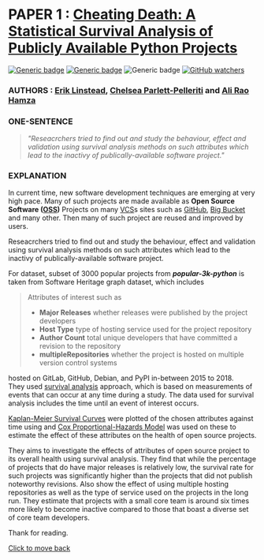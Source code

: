 # PAPER 1 : [Cheating Death: A Statistical Survival Analysis of Publicly Available Python Projects](./paper1/readme.md "View Submission")

[![Generic badge](https://img.shields.io/badge/Conference-MSR_2020-<#fff>.svg)](https://2020.msrconf.org/) [![Generic badge](https://img.shields.io/badge/Track-Minning_Challenge-<#fff>.svg)](https://2020.msrconf.org/track/msr-2020-mining-challenge?track=MSR%20Mining%20Challenge) ![Generic badge](https://img.shields.io/badge/When-Mon_29,_Jun_2020_12:00-<#fff>.svg)
[![GitHub watchers](https://img.shields.io/github/watchers/sutharRajesh/softEng_assignment.svg?style=social&label=Watch&maxAge=2592000)](https://GitHub.com/softEng_assignment/softEng_assignment/watchers/)

### **AUTHORS :** [Erik Linstead](https://2020.msrconf.org/profile/eriklinstead), [Chelsea Parlett-Pelleriti](https://2020.msrconf.org/profile/chelseaparlettpelleriti) and [Ali Rao Hamza](https://2020.msrconf.org/profile/aliraohamza)

### **ONE-SENTENCE**

>*"Reseacrchers tried to find out and study the behaviour, effect and validation using survival analysis methods on such attributes which lead to the inactivy of publically-available software project."*

### **EXPLANATION**

In current time, new software development techniques are emerging at very high pace. Many of such projects are made available as **Open Source Software ([OSS](https://en.wikipedia.org/wiki/Open-source_software#:~:text=Open%2Dsource%20software%20(OSS),in%20a%20collaborative%20public%20manner.))** Projects on many [VCS](https://en.wikipedia.org/wiki/Version_control 'Version Control System')s sites such as [GitHub](https://github.com/), [Big Bucket](https://bitbucket.org/) and many other. Then many of such project are reused and improved by users.

Reseacrchers tried to find out and study the behaviour, effect and validation using survival analysis methods on such attributes which lead to the inactivy of publically-available software project.

For dataset, subset of 3000 popular projects from ***popular-3k-python*** is taken from Software Heritage graph dataset, which includes
> Attributes of interest such as 
>
>+ **Major Releases** whether releases were published by the
project developers
>+ **Host Type** type of hosting service used for the project repository
>+ **Author Count** total unique developers that have committed
a revision to the repository
>+ **multipleRepositories** whether the project is hosted on
multiple version control systems

hosted on GitLab, GitHub, Debian, and PyPI in-between 2015 to 2018.\
They used [survival analysis](https://en.wikipedia.org/wiki/Survival_analysis#:~:text=Survival%20analysis%20is%20a%20branch,and%20failure%20in%20mechanical%20systems.) approach, which is
based on measurements of events that can occur at any time during
a study. The data used for survival analysis includes the time until
an event of interest occurs.

[Kaplan-Meier Survival Curves](https://www.ncbi.nlm.nih.gov/pmc/articles/PMC3059453/) were plotted of the chosen attributes against time using and [Cox Proportional-Hazards Model](https://sphweb.bumc.bu.edu/otlt/mph-modules/bs/bs704_survival/BS704_Survival6.html) was used on these to estimate the effect of these attributes on the health of open source projects.

They aims to investigate the effects of attributes of open
source project to its overall health using survival analysis. They find
that while the percentage of projects that do have major releases is
relatively low, the survival rate for such projects was significantly
higher than the projects that did not publish noteworthy revisions.
Also show the effect of using multiple hosting repositories as
well as the type of service used on the projects in the long run.
They estimate that projects with a small core team is around six times more likely to become inactive compared to those that boast a diverse set of core
team developers.

Thank for reading.

[Click to move back](../readme.md)
